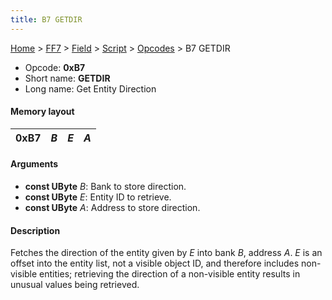 ```yaml
---
title: B7 GETDIR
---
```


[Home](Main%20Page.md) > [FF7](FF7.md) > [Field](FF7/Field.md) > [Script](FF7/Field/Script.md) > [Opcodes](FF7/Field/Script/Opcodes.md) > B7 GETDIR

-   Opcode: **0xB7**
-   Short name: **GETDIR**
-   Long name: Get Entity Direction

#### Memory layout

| 0xB7 | *B* | *E* | *A* |
|------|-----|-----|-----|

#### Arguments

-   **const UByte** *B*: Bank to store direction.
-   **const UByte** *E*: Entity ID to retrieve.
-   **const UByte** *A*: Address to store direction.

#### Description

Fetches the direction of the entity given by *E* into bank *B*, address
*A*. *E* is an offset into the entity list, not a visible object ID, and
therefore includes non-visible entities; retrieving the direction of a
non-visible entity results in unusual values being retrieved.

